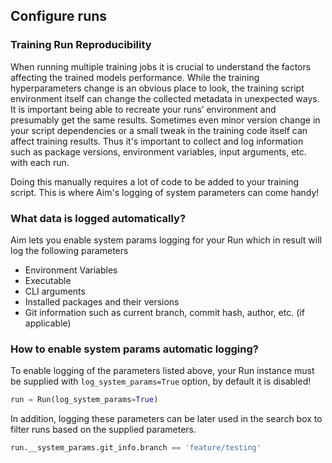 ## Configure runs 

### Training Run Reproducibility

When running multiple training jobs it is crucial to understand the factors affecting the trained models performance.
While the training hyperparameters change is an obvious place to look, the training script environment itself can change
the collected metadata in unexpected ways. It is important being able to recreate your runs’ environment and presumably
get the same results. Sometimes even minor version change in your script dependencies or a small tweak in the training
code itself can affect training results. Thus it's important to collect and log information such as package versions,
environment variables, input arguments, etc. with each run.

Doing this manually requires a lot of code to be added to your training script. This is where Aim's logging of system
parameters can come handy!

### What data is logged automatically?

Aim lets you enable system params logging for your Run which in result will log the following parameters

- Environment Variables
- Executable
- CLI arguments
- Installed packages and their versions
- Git information such as current branch, commit hash, author, etc. (if applicable)

### How to enable system params automatic logging?

To enable logging of the parameters listed above, your Run instance must be supplied with
`log_system_params=True` option, by default it is disabled!

```python
run = Run(log_system_params=True)
```

In addition, logging these parameters can be later used in the search box to filter runs based on the supplied
parameters.

```python
run.__system_params.git_info.branch == 'feature/testing'
```